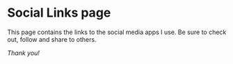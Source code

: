 # Social Links page

This page contains the links to the social media apps I use. Be sure to check out, follow and share to others.

_Thank you!_
